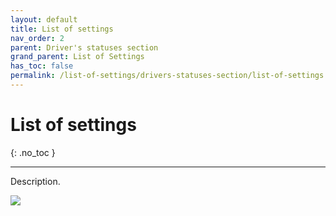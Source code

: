 ```yaml
---
layout: default
title: List of settings
nav_order: 2
parent: Driver's statuses section
grand_parent: List of Settings
has_toc: false
permalink: /list-of-settings/drivers-statuses-section/list-of-settings
---
```


# List of settings
{: .no_toc }

---

Description.

![](/orderlord-help-kds/assets/images/kds/section_kitchen_history_1.png)
